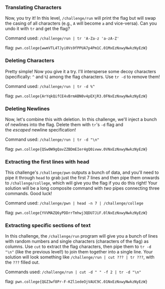 
### Translating Characters

Now, you try it! In this level, `/challenge/run` will print the flag but will swap the casing of all characters (e.g., `A` will become `a` and vice-versa). Can you undo it with `tr` and get the flag?

Command used: 
`/challenge/run | tr 'A-Za-z 'a-zA-Z' `

flag: `pwn.college{wwmVTL4TJyi0Vs9fPPUA7p4Pm1C.01MxEzNxwyNwkzNyEzW}`


### Deleting Characters 

Pretty simple! Now you give it a try. I'll intersperse some decoy characters (specifically: `^` and `%`) among the flag characters. Use `tr -d` to remove them!

Command used: 
`/challenge/run | tr -d %^`

flag: `pwn.college{ArYqkQifCE4vBrmABN0v4pEXjR3.0FNxEzNxwyNwkzNyEzW}`

### Deleting Newlines

Now, let's combine this with deletion. In this challenge, we'll inject a bunch of newlines into the flag. Delete them with `tr`'s `-d` flag and the _escaped_ newline specification!

Command used: 
`/challenge/run | tr -d "\n" `

flag: `pwn.college{QSw0W9gQavZZBDmEIer4gQ0ivww.0VNxEzNxwyNwkzNyEzW}`

### Extracting the first lines with head 

This challenge's `/challenge/pwn` outputs a bunch of data, and you'll need to pipe it through `head` to grab just the first 7 lines and then pipe them onwards to `/challenge/college`, which will give you the flag if you do this right! Your solution will be a long composite command with _two_ pipes connecting three commands. Good luck!

Command used: 
`/challenge/pwn | head -n 7 | /challenge/college`

flag: `pwn.college{YVVMAZQ6yPDDrrTmhwj3QDU7JiF.0lNxEzNxwyNwkzNyEzW}`

### Extracting specific sections of text 

In this challenge, the `/challenge/run` program will give you a bunch of lines with random numbers and single characters (characters of the flag) as columns. Use `cut` to extract the flag characters, then pipe them to `tr -d "\n"` (like the previous level!) to join them together into a single line. Your solution will look something like `/challenge/run | cut ??? | tr ???`, with the `???` filled out.

Commands used: 
`/challenge/run | cut -d " " -f 2 | tr -d "\n"`

flag: `pwn.college{QGZ3wf8Pr-F-KZl1edeOjVAUC9C.01NxEzNxwyNwkzNyEzW}`


